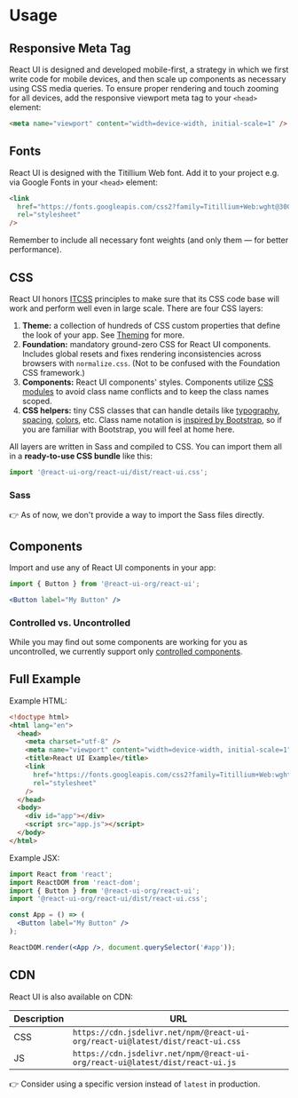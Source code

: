 # Usage

## Responsive Meta Tag

React UI is designed and developed mobile-first, a strategy in which we first
write code for mobile devices, and then scale up components as necessary using
CSS media queries. To ensure proper rendering and touch zooming for all devices,
add the responsive viewport meta tag to your `<head>` element:

```html
<meta name="viewport" content="width=device-width, initial-scale=1" />
```

## Fonts

React UI is designed with the Titillium Web font. Add it to your project e.g. via
Google Fonts in your `<head>` element:

```html
<link
  href="https://fonts.googleapis.com/css2?family=Titillium+Web:wght@300;400;700&display=swap"
  rel="stylesheet"
/>
```

Remember to include all necessary font weights (and only them — for better
performance).

## CSS

React UI honors [ITCSS][itcss] principles to make sure that its CSS code base
will work and perform well even in large scale. There are four CSS layers:

1. **Theme:** a collection of hundreds of CSS custom properties that define the
   look of your app. See [Theming][theming] for more.
2. **Foundation:** mandatory ground-zero CSS for React UI components. Includes
   global resets and fixes rendering inconsistencies across browsers with
   `normalize.css`. (Not to be confused with the Foundation CSS framework.)
3. **Components:** React UI components' styles. Components utilize [CSS modules]
   to avoid class name conflicts and to keep the class names scoped.
4. **CSS helpers:** tiny CSS classes that can handle details like
   [typography][typography], [spacing][spacing], [colors][colors], etc. Class
   name notation is [inspired by Bootstrap][bootstrap-utilities], so if you are
   familiar with Bootstrap, you will feel at home here.

All layers are written in Sass and compiled to CSS. You can import them all in
a **ready-to-use CSS bundle** like this:

```js
import '@react-ui-org/react-ui/dist/react-ui.css';
```

### Sass

👉 As of now, we don't provide a way to import the Sass files directly.

## Components

Import and use any of React UI components in your app:

```jsx
import { Button } from '@react-ui-org/react-ui';

<Button label="My Button" />
```

### Controlled vs. Uncontrolled

While you may find out some components are working for you as uncontrolled, we
currently support only [controlled components][controlled-components].

## Full Example

Example HTML:

```html
<!doctype html>
<html lang="en">
  <head>
    <meta charset="utf-8" />
    <meta name="viewport" content="width=device-width, initial-scale=1" />
    <title>React UI Example</title>
    <link
      href="https://fonts.googleapis.com/css2?family=Titillium+Web:wght@300;400;700&display=swap"
      rel="stylesheet"
    />
  </head>
  <body>
    <div id="app"></div>
    <script src="app.js"></script>
  </body>
</html>
```

Example JSX:

```jsx
import React from 'react';
import ReactDOM from 'react-dom';
import { Button } from '@react-ui-org/react-ui';
import '@react-ui-org/react-ui/dist/react-ui.css';

const App = () => (
  <Button label="My Button" />
);

ReactDOM.render(<App />, document.querySelector('#app'));
```

## CDN

React UI is also available on CDN:

| Description | URL                                                                            |
|-------------|--------------------------------------------------------------------------------|
| CSS         | `https://cdn.jsdelivr.net/npm/@react-ui-org/react-ui@latest/dist/react-ui.css` |
| JS          | `https://cdn.jsdelivr.net/npm/@react-ui-org/react-ui@latest/dist/react-ui.js`  |

👉 Consider using a specific version instead of `latest` in production.

[itcss]: https://www.xfive.co/blog/itcss-scalable-maintainable-css-architecture/
[theming]: /docs/customize/theming/overview
[controlled-components]: https://reactjs.org/docs/forms.html#controlled-components
[typography]: /docs/css-helpers/typography
[spacing]: /docs/css-helpers/spacing
[colors]: /docs/css-helpers/colors
[bootstrap-utilities]: https://getbootstrap.com/docs/5.1/utilities/
[CSS modules]: https://github.com/css-modules/css-modules
